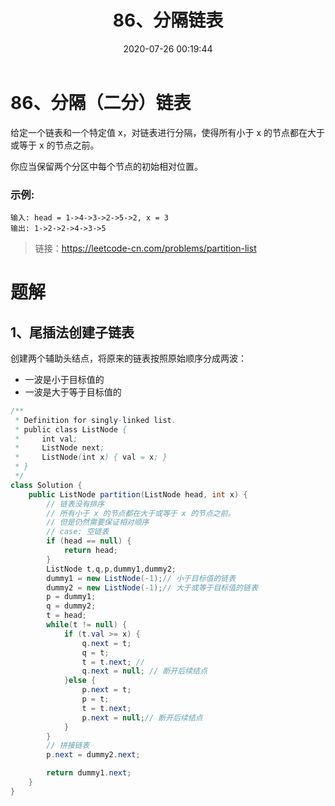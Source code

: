 ﻿---
title: 86、分隔链表
categories:
- leetcode
tags:
  - null
date: 2020-07-26 00:19:44
---

# 86、分隔（二分）链表
给定一个链表和一个特定值 x，对链表进行分隔，使得所有小于 x 的节点都在大于或等于 x 的节点之前。

你应当保留两个分区中每个节点的初始相对位置。

### 示例:
```
输入: head = 1->4->3->2->5->2, x = 3
输出: 1->2->2->4->3->5
```

> 链接：https://leetcode-cn.com/problems/partition-list

# 题解
## 1、尾插法创建子链表

创建两个辅助头结点，将原来的链表按照原始顺序分成两波：
- 一波是小于目标值的
- 一波是大于等于目标值的

```Java
/**
 * Definition for singly-linked list.
 * public class ListNode {
 *     int val;
 *     ListNode next;
 *     ListNode(int x) { val = x; }
 * }
 */
class Solution {
    public ListNode partition(ListNode head, int x) {
        // 链表没有排序
        // 所有小于 x 的节点都在大于或等于 x 的节点之前。
        // 但是仍然需要保证相对顺序
        // case: 空链表
        if (head == null) {
            return head;
        }
        ListNode t,q,p,dummy1,dummy2;
        dummy1 = new ListNode(-1);// 小于目标值的链表
        dummy2 = new ListNode(-1);// 大于或等于目标值的链表
        p = dummy1;
        q = dummy2;
        t = head;
        while(t != null) {
            if (t.val >= x) {
                q.next = t;
                q = t;
                t = t.next; // 
                q.next = null; // 断开后续结点
            }else {
                p.next = t;
                p = t;
                t = t.next;
                p.next = null;// 断开后续结点
            }
        }
        // 拼接链表
        p.next = dummy2.next;

        return dummy1.next;
    }
}
```